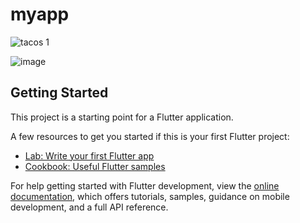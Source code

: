 # myapp

![tacos 1](https://github.com/user-attachments/assets/87cbe073-1901-433a-8832-1c4386946561)

![image](https://github.com/user-attachments/assets/e6ba4882-49d5-45a7-ae67-6fcbde12aa06)



## Getting Started

This project is a starting point for a Flutter application.

A few resources to get you started if this is your first Flutter project:

- [Lab: Write your first Flutter app](https://docs.flutter.dev/get-started/codelab)
- [Cookbook: Useful Flutter samples](https://docs.flutter.dev/cookbook)

For help getting started with Flutter development, view the
[online documentation](https://docs.flutter.dev/), which offers tutorials,
samples, guidance on mobile development, and a full API reference.
